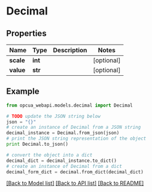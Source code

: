 # Decimal


## Properties
Name | Type | Description | Notes
------------ | ------------- | ------------- | -------------
**scale** | **int** |  | [optional] 
**value** | **str** |  | [optional] 

## Example

```python
from opcua_webapi.models.decimal import Decimal

# TODO update the JSON string below
json = "{}"
# create an instance of Decimal from a JSON string
decimal_instance = Decimal.from_json(json)
# print the JSON string representation of the object
print Decimal.to_json()

# convert the object into a dict
decimal_dict = decimal_instance.to_dict()
# create an instance of Decimal from a dict
decimal_form_dict = decimal.from_dict(decimal_dict)
```
[[Back to Model list]](../README.md#documentation-for-models) [[Back to API list]](../README.md#documentation-for-api-endpoints) [[Back to README]](../README.md)


